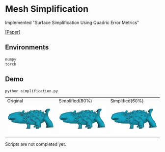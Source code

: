 # Mesh Simplification
Implemented "Surface Simplification Using Quadric Error Metrics"

[[Paper]](http://www.cs.cmu.edu/~garland/Papers/quadrics.pdf)

## Environments
```
numpy
torch
```

## Demo

```
python simplification.py
```

<table>
  <tr>
    <td width="30%">Original</td>
    <td width="30%">Simplified(80%)</td>
    <td width="30%">Simplified(60%)</td>
  </tr>
  <tr>
    <td width="30%"><img src="docs/original.png" width="100%"/></td>
    <td width="30%"><img src="docs/simp_v1.png" width="100%"/></td>
    <td width="30%"><img src="docs/simp_v2.png" width="100%"/></td>
  </tr>
</table>

Scripts are not completed yet.